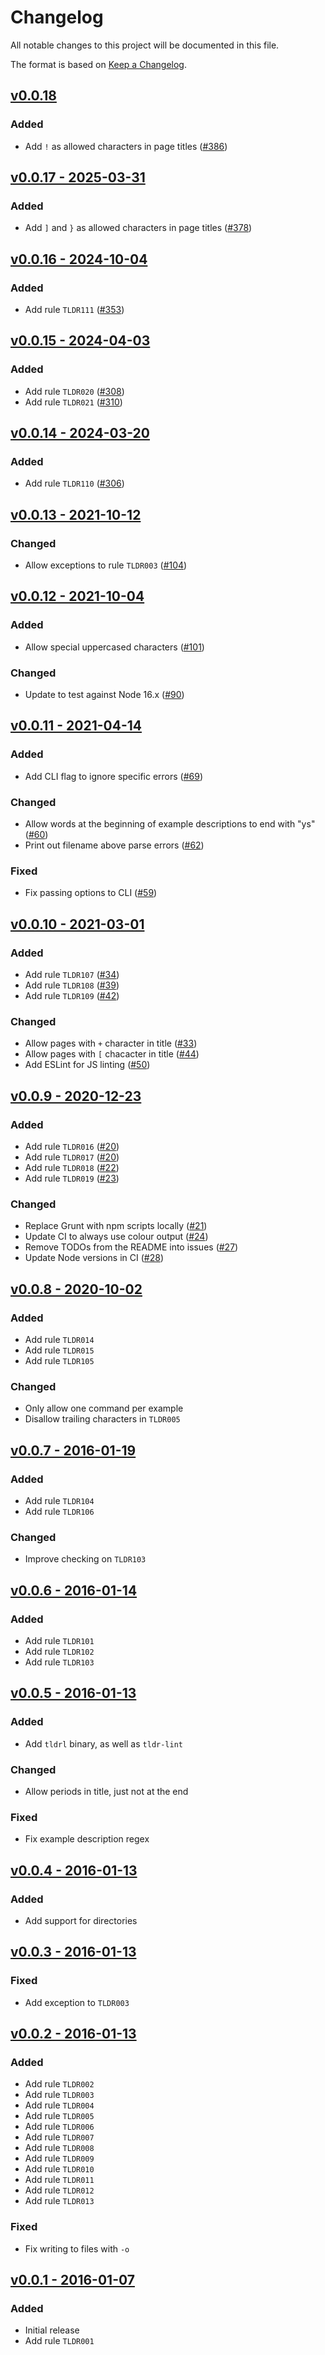 <!-- markdownlint-configure-file {"MD024": { "siblings_only": true } } -->
# Changelog

All notable changes to this project will be documented in this file.

The format is based on [Keep a Changelog](https://keepachangelog.com).

## [v0.0.18](https://github.com/tldr-pages/tldr-lint/compare/v0.0.17...v0.0.18)

### Added

- Add `!` as allowed characters in page titles ([#386](https://github.com/tldr-pages/tldr-lint/pull/386))

## [v0.0.17 - 2025-03-31](https://github.com/tldr-pages/tldr-lint/compare/v0.0.16...v0.0.17)

### Added

- Add `]` and `}` as allowed characters in page titles ([#378](https://github.com/tldr-pages/tldr-lint/pull/378))

## [v0.0.16 - 2024-10-04](https://github.com/tldr-pages/tldr-lint/compare/v0.0.15...v0.0.16)

### Added

- Add rule `TLDR111` ([#353](https://github.com/tldr-pages/tldr-lint/pull/353))

## [v0.0.15 - 2024-04-03](https://github.com/tldr-pages/tldr-lint/compare/v0.0.14...v0.0.15)

### Added

- Add rule `TLDR020` ([#308](https://github.com/tldr-pages/tldr-lint/pull/308))
- Add rule `TLDR021` ([#310](https://github.com/tldr-pages/tldr-lint/pull/310))

## [v0.0.14 - 2024-03-20](https://github.com/tldr-pages/tldr-lint/compare/v0.0.13...v0.0.14)

### Added

- Add rule `TLDR110` ([#306](https://github.com/tldr-pages/tldr-lint/pull/306))

## [v0.0.13 - 2021-10-12](https://github.com/tldr-pages/tldr-lint/compare/v0.0.12...v0.0.13)

### Changed

- Allow exceptions to rule `TLDR003` ([#104](https://github.com/tldr-pages/tldr-lint/pull/104))

## [v0.0.12 - 2021-10-04](https://github.com/tldr-pages/tldr-lint/compare/v0.0.11...v0.0.12)

### Added

- Allow special uppercased characters ([#101](https://github.com/tldr-pages/tldr-lint/pull/101))

### Changed

- Update to test against Node 16.x ([#90](https://github.com/tldr-pages/tldr-lint/pull/90))

## [v0.0.11 - 2021-04-14](https://github.com/tldr-pages/tldr-lint/compare/v0.0.10...v0.0.11)

### Added

- Add CLI flag to ignore specific errors ([#69](https://github.com/tldr-pages/tldr-lint/pull/69))

### Changed

- Allow words at the beginning of example descriptions to end with "ys" ([#60](https://github.com/tldr-pages/tldr-lint/pull/60))
- Print out filename above parse errors ([#62](https://github.com/tldr-pages/tldr-lint/pull/62))

### Fixed

- Fix passing options to CLI ([#59](https://github.com/tldr-pages/tldr-lint/pull/59))

## [v0.0.10 - 2021-03-01](https://github.com/tldr-pages/tldr-lint/compare/v0.0.9...v0.0.10)

### Added

- Add rule `TLDR107` ([#34](https://github.com/tldr-pages/tldr-lint/pull/34))
- Add rule `TLDR108` ([#39](https://github.com/tldr-pages/tldr-lint/pull/39))
- Add rule `TLDR109` ([#42](https://github.com/tldr-pages/tldr-lint/pull/42))

### Changed

- Allow pages with `+` character in title ([#33](https://github.com/tldr-pages/tldr-lint/pull/33))
- Allow pages with `[` chacacter in title ([#44](https://github.com/tldr-pages/tldr-lint/pull/44))
- Add ESLint for JS linting ([#50](https://github.com/tldr-pages/tldr-lint/pull/50))

## [v0.0.9 - 2020-12-23](https://github.com/tldr-pages/tldr-lint/compare/v0.0.8...v0.0.9)

### Added

- Add rule `TLDR016` ([#20](https://github.com/tldr-pages/tldr-lint/pull/20))
- Add rule `TLDR017` ([#20](https://github.com/tldr-pages/tldr-lint/pull/20))
- Add rule `TLDR018` ([#22](https://github.com/tldr-pages/tldr-lint/pull/22))
- Add rule `TLDR019` ([#23](https://github.com/tldr-pages/tldr-lint/pull/23))

### Changed

- Replace Grunt with npm scripts locally ([#21](https://github.com/tldr-pages/tldr-lint/pull/21))
- Update CI to always use colour output ([#24](https://github.com/tldr-pages/tldr-lint/pull/24))
- Remove TODOs from the README into issues ([#27](https://github.com/tldr-pages/tldr-lint/pull/27))
- Update Node versions in CI ([#28](https://github.com/tldr-pages/tldr-lint/pull/28))

## [v0.0.8 - 2020-10-02](https://github.com/tldr-pages/tldr-lint/compare/v0.0.7...v0.0.8)

### Added

- Add rule `TLDR014`
- Add rule `TLDR015`
- Add rule `TLDR105`

### Changed

- Only allow one command per example
- Disallow trailing characters in `TLDR005`

## [v0.0.7 - 2016-01-19](https://github.com/tldr-pages/tldr-lint/compare/v0.0.6...v0.0.7)

### Added

- Add rule `TLDR104`
- Add rule `TLDR106`

### Changed

- Improve checking on `TLDR103`

## [v0.0.6 - 2016-01-14](https://github.com/tldr-pages/tldr-lint/compare/v0.0.5...v0.0.6)

### Added

- Add rule `TLDR101`
- Add rule `TLDR102`
- Add rule `TLDR103`

## [v0.0.5 - 2016-01-13](https://github.com/tldr-pages/tldr-lint/compare/v0.0.4...v0.0.5)

### Added

- Add `tldrl` binary, as well as `tldr-lint`

### Changed

- Allow periods in title, just not at the end

### Fixed

- Fix example description regex

## [v0.0.4 - 2016-01-13](https://github.com/tldr-pages/tldr-lint/compare/v0.0.3...v0.0.4)

### Added

- Add support for directories

## [v0.0.3 - 2016-01-13](https://github.com/tldr-pages/tldr-lint/compare/v0.0.2...v0.0.3)

### Fixed

- Add exception to `TLDR003`

## [v0.0.2 - 2016-01-13](https://github.com/tldr-pages/tldr-lint/compare/v0.0.1...v0.0.2)

### Added

- Add rule `TLDR002`
- Add rule `TLDR003`
- Add rule `TLDR004`
- Add rule `TLDR005`
- Add rule `TLDR006`
- Add rule `TLDR007`
- Add rule `TLDR008`
- Add rule `TLDR009`
- Add rule `TLDR010`
- Add rule `TLDR011`
- Add rule `TLDR012`
- Add rule `TLDR013`

### Fixed

- Fix writing to files with `-o`

## [v0.0.1 - 2016-01-07](https://github.com/tldr-pages/tldr-lint/commit/4570c2fe189e5fcc0ebd42b4cd4f63ac171ae07e)

### Added

- Initial release
- Add rule `TLDR001`
